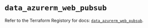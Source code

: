 # `data_azurerm_web_pubsub`

Refer to the Terraform Registory for docs: [`data_azurerm_web_pubsub`](https://registry.terraform.io/providers/hashicorp/azurerm/3.53.0/docs/data-sources/web_pubsub).
